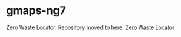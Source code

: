 # gmaps-ng7
Zero Waste Locator. Repository moved to here: [Zero Waste Locator](https://github.com/aless80/Zero-Waste-Locator)
